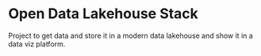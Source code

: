 # Open Data Lakehouse Stack

Project to get data and store it in a modern data lakehouse and show it in a data viz platform.